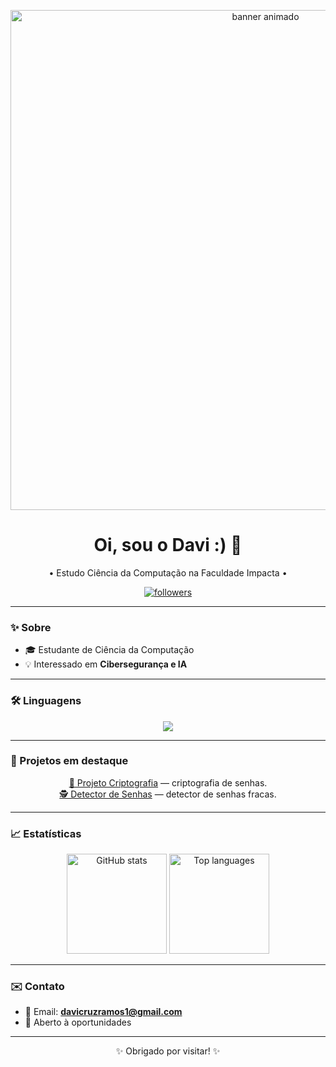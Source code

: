 <p align="center">
  <img src="https://i.giphy.com/5Zesu5VPNGJlm.webp" alt="banner animado" width="800"/>
</p>

<h1 align="center">Oi, sou o Davi :) 👋</h1>
<p align="center">• Estudo Ciência da Computação na Faculdade Impacta • </p>

<p align="center">
  <!-- Badge de seguidores -->
  <a href="https://github.com/davicruz1">
    <img alt="followers" src="https://img.shields.io/github/followers/davicruz1?style=social" />
  </a>
</p>

---

### ✨ Sobre
- 🎓 Estudante de Ciência da Computação  
- 💡 Interessado em **Cibersegurança e IA**  

---

### 🛠 Linguagens
<p align="center">
  <img src="https://img.shields.io/badge/-Python-333?style=flat-square&logo=python" />
</p>

---

### 🚀 Projetos em destaque
<p align="center">
  <a href="https://github.com/davicruz1/criptografia">🔐 Projeto Criptografia</a> — criptografia de senhas.  
  <br/>
  <a href="https://github.com/davicruz1/detector-de-senhas">🕵️ Detector de Senhas</a> — detector de senhas fracas.
</p>

---

### 📈 Estatísticas
<p align="center">
  <img alt="GitHub stats" height="160px" src="https://github-readme-stats.vercel.app/api?username=davicruz1&show_icons=true&theme=tokyonight&count_private=true" />
  <img alt="Top languages" height="160px" src="https://github-readme-stats.vercel.app/api/top-langs/?username=davicruz1&layout=compact&theme=tokyonight" />
</p>

---

### ✉️ Contato
- 📧 Email: **davicruzramos1@gmail.com**  
- 💬 Aberto à oportunidades  

---

<p align="center">✨ Obrigado por visitar! ✨</p>

